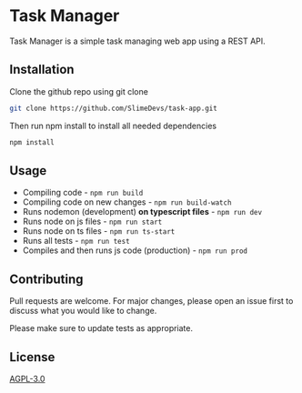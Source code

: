 # Task Manager

Task Manager is a simple task managing web app using a REST API.

## Installation

Clone the github repo using git clone

```bash
git clone https://github.com/SlimeDevs/task-app.git
```

Then run npm install to install all needed dependencies

```bash
npm install
```

## Usage

* Compiling code - `npm run build`
* Compiling code on new changes - `npm run build-watch`
* Runs nodemon (development) **on typescript files** - `npm run dev`
* Runs node on js files - `npm run start`
* Runs node on ts files - `npm run ts-start`
* Runs all tests - `npm run test`
* Compiles and then runs js code (production) - `npm run prod`

## Contributing
Pull requests are welcome. For major changes, please open an issue first to discuss what you would like to change.

Please make sure to update tests as appropriate.

## License
[AGPL-3.0](https://choosealicense.com/licenses/agpl-3.0/)